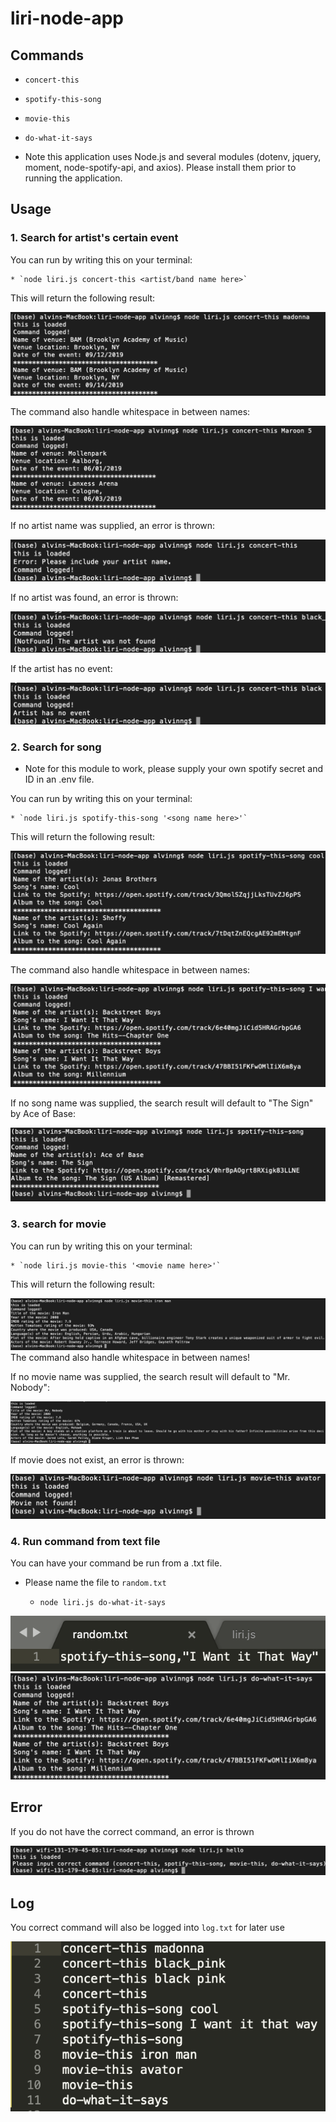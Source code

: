 # liri-node-app

## Commands

   * `concert-this`

   * `spotify-this-song`

   * `movie-this`

   * `do-what-it-says`

* Note this application uses Node.js and several modules (dotenv, jquery, moment, node-spotify-api, and axios). Please install them prior to running the application.

##  Usage

### 1. Search for artist's certain event

You can run by writing this on your terminal: 

	* `node liri.js concert-this <artist/band name here>`

This will return the following result: 

![Result](image/Concert.png)

The command also handle whitespace in between names:

![Result](image/maroon.png)

If no artist name was supplied, an error is thrown:

![Result](image/NoArtist.png)

If no artist was found, an error is thrown:

![Result](image/NotFound.png)

If the artist has no event:

![Result](image/NoEvent.png)

### 2. Search for song

* Note for this module to work, please supply your own spotify secret and ID in an .env file.

You can run by writing this on your terminal: 

	* `node liri.js spotify-this-song '<song name here>'`

This will return the following result:

![Result](image/Spotify.png)

The command also handle whitespace in between names:

![Result](image/SpotifySpace.png)

If no song name was supplied, the search result will default to "The Sign" by Ace of Base:

![Result](image/NoSong.png)

### 3. search for movie

You can run by writing this on your terminal: 

	* `node liri.js movie-this '<movie name here>'`

This will return the following result:

![Result](image/Movie.png)
The command also handle whitespace in between names!

If no movie name was supplied, the search result will default to "Mr. Nobody":

![Result](image/NoMovie.png)

If movie does not exist, an error is thrown:

![Result](image/MovieNotFound.png)

### 4. Run command from text file

You can have your command be run from a .txt file. 

* Please name the file to `random.txt`

	* `node liri.js do-what-it-says`

![Result](image/txt.png)
![Result](image/do.png)

## Error

If you do not have the correct command, an error is thrown

![Result](image/error.png)

## Log

You correct command will also be logged into `log.txt` for later use

![Result](image/log.png)